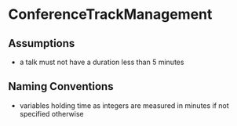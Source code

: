 # ConferenceTrackManagement
## Assumptions
- a talk must not have a duration less than 5 minutes

## Naming Conventions
- variables holding time as integers are measured in minutes if not specified otherwise